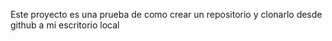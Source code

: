 Este proyecto es una prueba de como crear un repositorio y clonarlo desde  github a mi  escritorio local